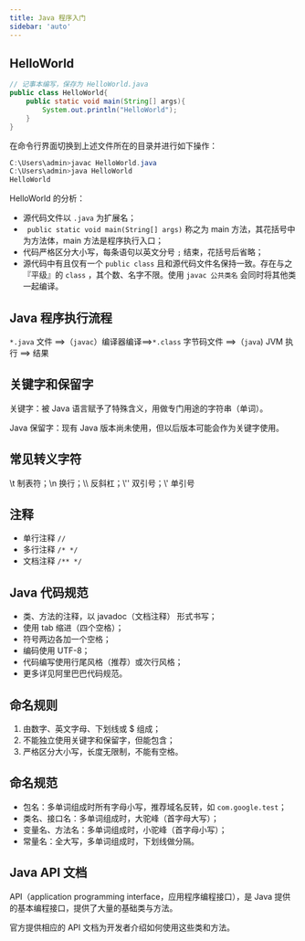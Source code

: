 ```yaml
---
title: Java 程序入门
sidebar: 'auto'
---
```


## HelloWorld

```java
// 记事本编写，保存为 HelloWorld.java
public class HelloWorld{
    public static void main(String[] args){
        System.out.println("HelloWorld");
    }
}
```

在命令行界面切换到上述文件所在的目录并进行如下操作：

```powershell
C:\Users\admin>javac HelloWorld.java
C:\Users\admin>java HelloWorld
HelloWorld
```

HelloWorld 的分析：

- 源代码文件以 `.java` 为扩展名；
- ` public static void main(String[] args)` 称之为 main 方法，其花括号中为方法体，main 方法是程序执行入口；
- 代码严格区分大小写，每条语句以英文分号 `;` 结束，花括号后省略；
- 源代码中有且仅有一个 `public class` 且和源代码文件名保持一致。存在与之『平级』的 `class` ，其个数、名字不限。使用 `javac 公共类名` 会同时将其他类一起编译。

## Java 程序执行流程

`*.java` 文件 \==>（`javac`）编译器编译\==>`*.class` 字节码文件 \==>（`java`) JVM 执行 \==> 结果

## 关键字和保留字

关键字：被 Java 语言赋予了特殊含义，用做专门用途的字符串（单词）。

Java 保留字：现有 Java 版本尚未使用，但以后版本可能会作为关键字使用。

## 常见转义字符

\t 制表符；\n 换行；\\\ 反斜杠；\\'' 双引号；\\' 单引号  

## 注释

- 单行注释 `//`
- 多行注释 `/* */`
- 文档注释 `/** */`

## Java 代码规范

- 类、方法的注释，以 javadoc（文档注释） 形式书写；
- 使用 tab 缩进（四个空格）；
- 符号两边各加一个空格；
- 编码使用 UTF-8；
- 代码编写使用行尾风格（推荐）或次行风格；
- 更多详见阿里巴巴代码规范。

## 命名规则

1. 由数字、英文字母、下划线或 $ 组成；
2. 不能独立使用关键字和保留字，但能包含；
3. 严格区分大小写，长度无限制，不能有空格。

## 命名规范

- 包名：多单词组成时所有字母小写，推荐域名反转，如 `com.google.test`；
- 类名、接口名：多单词组成时，大驼峰（首字母大写）；
- 变量名、方法名：多单词组成时，小驼峰（首字母小写）；
- 常量名：全大写，多单词组成时，下划线做分隔。

## Java API 文档

API（application programming interface，应用程序编程接口），是 Java 提供的基本编程接口，提供了大量的基础类与方法。

官方提供相应的 API 文档为开发者介绍如何使用这些类和方法。

